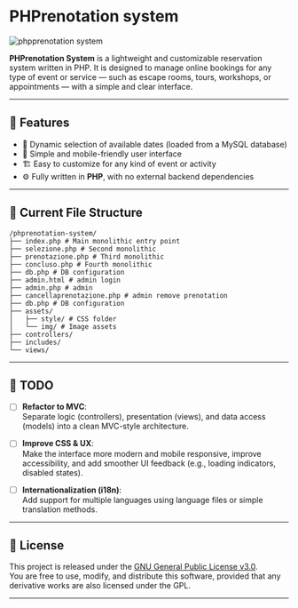 # PHPrenotation system
![phpprenotation system](https://github.com/user-attachments/assets/efcbf1bd-8114-4632-aced-27452898d297)

**PHPrenotation System** is a lightweight and customizable reservation system written in PHP. It is designed to manage online bookings for any type of event or service — such as escape rooms, tours, workshops, or appointments — with a simple and clear interface.

---

## 🧩 Features

- 📅 Dynamic selection of available dates (loaded from a MySQL database)
- 🎨 Simple and mobile-friendly user interface
- 🏗️ Easy to customize for any kind of event or activity
- ⚙️ Fully written in **PHP**, with no external backend dependencies

---

## 📂 Current File Structure
```
/phprenotation-system/
├── index.php # Main monolithic entry point
├── selezione.php # Second monolithic
├── prenotazione.php # Third monolithic
├── concluso.php # Fourth monolithic
├── db.php # DB configuration
├── admin.html # admin login
├── admin.php # admin
├── cancellaprenotazione.php # admin remove prenotation
├── db.php # DB configuration
├── assets/
│   ├── style/ # CSS folder
│   └── img/ # Image assets
├── controllers/
├── includes/
└── views/
```

---

## 📌 TODO

- [ ] **Refactor to MVC**:  
  Separate logic (controllers), presentation (views), and data access (models) into a clean MVC-style architecture.
  
- [ ] **Improve CSS & UX**:  
  Make the interface more modern and mobile responsive, improve accessibility, and add smoother UI feedback (e.g., loading indicators, disabled states).

- [ ] **Internationalization (i18n)**:  
  Add support for multiple languages using language files or simple translation methods.

---

## 📃 License

This project is released under the [GNU General Public License v3.0](https://www.gnu.org/licenses/gpl-3.0.html).  
You are free to use, modify, and distribute this software, provided that any derivative works are also licensed under the GPL.

---
